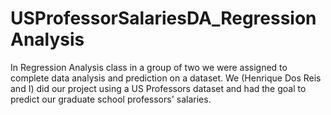 # USProfessorSalariesDA_RegressionAnalysis
In Regression Analysis class in a group of two we were assigned to complete data analysis and prediction on a dataset. We (Henrique Dos Reis and I) did our project using a US Professors dataset and had the goal to predict our graduate school professors' salaries.
